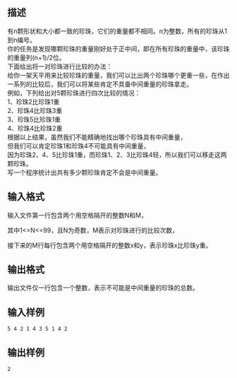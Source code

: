 ## 描述

<p style="text-align:left;"> 有n颗形状和大小都一致的珍珠，它们的重量都不相同。n为整数，所有的珍珠从1到n编号。<br /> 你的任务是发现哪颗珍珠的重量刚好处于正中间，即在所有珍珠的重量中，该珍珠的重量列(n+1)/2位。<br /> 下面给出将一对珍珠进行比较的办法：<br /> 给你一架天平用来比较珍珠的重量，我们可以比出两个珍珠哪个更重一些，在作出一系列的比较后，我们可以将某些肯定不具备中间重量的珍珠拿走。<br /> 例如，下列给出对5颗珍珠进行四次比较的情况：<br /> 1、珍珠2比珍珠1重<br /> 2、珍珠4比珍珠3重<br /> 3、珍珠5比珍珠1重<br /> 4、珍珠4比珍珠2重<br /> 根据以上结果，虽然我们不能精确地找出哪个珍珠具有中间重量，<br /> 但我们可以肯定珍珠1和珍珠4不可能具有中间重量，<br /> 因为珍珠2、4、5比珍珠1重，而珍珠1、2、3比珍珠4轻，所以我们可以移走这两颗珍珠。<br /> 写一个程序统计出共有多少颗珍珠肯定不会是中间重量。 </p>

## 输入格式

<p> 输入文件第一行包含两个用空格隔开的整数N和M， </p> <p> 其中1<=N<=99，且N为奇数，M表示对珍珠进行的比较次数， </p> <p> 接下来的M行每行包含两个用空格隔开的整数x和y，表示珍珠x比珍珠y重。 </p>

## 输出格式

输出文件仅一行包含一个整数，表示不可能是中间重量的珍珠的总数。

## 输入样例

```plaintext
5 4 2 1 4 3 5 1 4 2
```

## 输出样例

```plaintext
2
```



 



 

